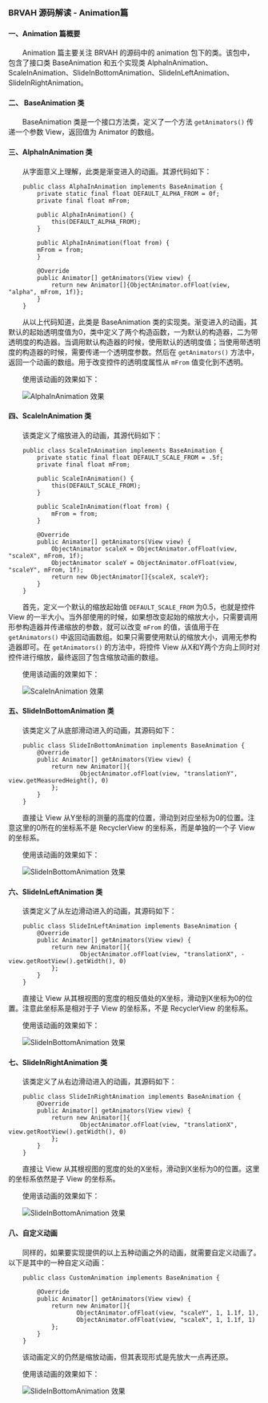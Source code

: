 ### BRVAH 源码解读 - Animation篇

#### 一、Animation 篇概要

　　Animation 篇主要关注 BRVAH 的源码中的 animation 包下的类。该包中，包含了接口类 BaseAnimation 和五个实现类 AlphaInAnimation、ScaleInAnimation、SlideInBottomAnimation、SlideInLeftAnimation、SlideInRightAnimation。

#### 二、 BaseAnimation 类

　　BaseAnimation 类是一个接口方法类，定义了一个方法 `getAnimators()` 传递一个参数 View，返回值为 Animator 的数组。

#### 三、AlphaInAnimation 类

　　从字面意义上理解，此类是渐变进入的动画。其源代码如下：

```
    public class AlphaInAnimation implements BaseAnimation {
        private static final float DEFAULT_ALPHA_FROM = 0f;
        private final float mFrom;

        public AlphaInAnimation() {
            this(DEFAULT_ALPHA_FROM);
        }

        public AlphaInAnimation(float from) {
        mFrom = from;
        }

        @Override
        public Animator[] getAnimators(View view) {
            return new Animator[]{ObjectAnimator.ofFloat(view, "alpha", mFrom, 1f)};
        }
    }
```

　　从以上代码知道，此类是 BaseAnimation 类的实现类。渐变进入的动画，其默认的起始透明度值为0，类中定义了两个构造函数，一为默认的构造器，二为带透明度的构造器。当调用默认构造器的时候，使用默认的透明度值；当使用带透明度的构造器的时候，需要传递一个透明度参数。然后在 `getAnimators()` 方法中，返回一个动画的数组。用于改变控件的透明度属性从 `mFrom` 值变化到不透明。

　　使用该动画的效果如下：

　　![AlphaInAnimation 效果](/pictures/渐变进入动画.gif)

#### 四、ScaleInAnimation 类

　　该类定义了缩放进入的动画，其源代码如下：

```
    public class ScaleInAnimation implements BaseAnimation {
        private static final float DEFAULT_SCALE_FROM = .5f;
        private final float mFrom;

        public ScaleInAnimation() {
            this(DEFAULT_SCALE_FROM);
        }

        public ScaleInAnimation(float from) {
            mFrom = from;
        }

        @Override
        public Animator[] getAnimators(View view) {
            ObjectAnimator scaleX = ObjectAnimator.ofFloat(view, "scaleX", mFrom, 1f);
            ObjectAnimator scaleY = ObjectAnimator.ofFloat(view, "scaleY", mFrom, 1f);
            return new ObjectAnimator[]{scaleX, scaleY};
        }
    }
```

　　首先，定义一个默认的缩放起始值 `DEFAULT_SCALE_FROM` 为0.5，也就是控件 View 的一半大小。当外部使用的时候，如果想改变起始的缩放大小，只需要调用形参构造器并传递缩放的参数，就可以改变 `mFrom` 的值，该值用于在 `getAnimators()` 中返回动画数组。如果只需要使用默认的缩放大小，调用无参构造器即可。在 `getAnimators()` 的方法中，将控件 View 从X和Y两个方向上同时对控件进行缩放，最终返回了包含缩放动画的数组。

　　使用该动画的效果如下：

　　![ScaleInAnimation 效果](/pictures/缩放进入动画.gif)

#### 五、SlideInBottomAnimation 类

　　该类定义了从底部滑动进入的动画，其源码如下：

```
    public class SlideInBottomAnimation implements BaseAnimation {
        @Override
        public Animator[] getAnimators(View view) {
            return new Animator[]{
                    ObjectAnimator.ofFloat(view, "translationY", view.getMeasuredHeight(), 0)
            };
        }
    }
```

　　直接让 View 从Y坐标的测量的高度的位置，滑动到对应坐标为0的位置。注意这里的0所在的坐标系不是 RecyclerView 的坐标系，而是单独的一个子 View 的坐标系。

　　使用该动画的效果如下：

　　![SlideInBottomAnimation 效果](/pictures/底部滑动进入动画.gif)

#### 六、SlideInLeftAnimation 类

　　该类定义了从左边滑动进入的动画，其源码如下：

```
    public class SlideInLeftAnimation implements BaseAnimation {
        @Override
        public Animator[] getAnimators(View view) {
            return new Animator[]{
                    ObjectAnimator.ofFloat(view, "translationX", -view.getRootView().getWidth(), 0)
            };
        }
    }
```

　　直接让 View 从其根视图的宽度的相反值处的X坐标，滑动到X坐标为0的位置。注意此坐标系是相对于子 View 的坐标系，不是 RecyclerView 的坐标系。

　　使用该动画的效果如下：

　　![SlideInBottomAnimation 效果](/pictures/左边滑动进入动画.gif)

#### 七、SlideInRightAnimation 类

　　该类定义了从右边滑动进入的动画，其源码如下：

```
    public class SlideInRightAnimation implements BaseAnimation {
        @Override
        public Animator[] getAnimators(View view) {
            return new Animator[]{
                    ObjectAnimator.ofFloat(view, "translationX", view.getRootView().getWidth(), 0)
            };
        }
    }
```

　　直接让 View 从其根视图的宽度的处的X坐标，滑动到X坐标为0的位置。这里的坐标系依然是子 View 的坐标系。

　　使用该动画的效果如下：

　　![SlideInBottomAnimation 效果](/pictures/右边滑动进入动画.gif)

#### 八、自定义动画

　　同样的，如果要实现提供的以上五种动画之外的动画，就需要自定义动画了。以下是其中的一种自定义动画：

```
    public class CustomAnimation implements BaseAnimation {

        @Override
        public Animator[] getAnimators(View view) {
            return new Animator[]{
                   ObjectAnimator.ofFloat(view, "scaleY", 1, 1.1f, 1),
                   ObjectAnimator.ofFloat(view, "scaleX", 1, 1.1f, 1)
            };
        }
    }
```

　　该动画定义的仍然是缩放动画，但其表现形式是先放大一点再还原。

　　使用该动画的效果如下：

　　![SlideInBottomAnimation 效果](/pictures/自定义进入动画.gif)